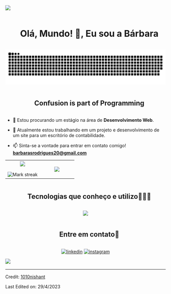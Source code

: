 
<!--horizontal divider(gradiant)-->
<img src="https://user-images.githubusercontent.com/73097560/115834477-dbab4500-a447-11eb-908a-139a6edaec5c.gif">

<!--h1 without bottom border-->
<div id="user-content-toc">
  <ul align="center">
    <summary><h1 style="display: inline-block">Olá, Mundo! 👋, Eu sou a Bárbara</h1></summary>
  </ul>
</div>


<!--- snake -->
<div align="center">
  <img  src="https://github.com/1999AZZAR/1999AZZAR/blob/readme/resources/img/grid-snake.svg"
       alt="snake" /></a>
</div>


<!--h2 without bottom border-->
<div id="user-content-toc">
  <ul align="center">
    <summary><h2 style="display: inline-block">Confusion is part of Programming</h2></summary>
  </ul>
</div>


<!--Intro start-->
- 🔭 Estou procurando um estágio na área de **Desenvolvimento Web**.

- 🌱 Atualmente estou trabalhando em um projeto e desenvolvimento de um site para um escritório de contabilidade.

- 📫 Sinta-se a vontade para entrar em contato comigo! **barbarasrodrigues20@gmail.com**
<!--Intro end-->

<!--- stats & Trophy (start) -->
<p align="center">
  <!--- stats (start) -->
<table align="center">
<tr border="none">
<td width="50%" align="center">
  
  <img  align="center"  src="https://github-readme-stats.vercel.app/api?username=BarbaraSRodrigues&theme=dark&show_icons=true&count_private=true" />
  <br></br>
  <img alt="Mark streak" src="https://github-readme-streak-stats.herokuapp.com?user=BarbaraSRodrigues&theme=dark&locale=pt_BR&mode=weekly" /> 
</td>

<td width="50%" align="center">

  <img align="center" src="https://github-readme-stats.vercel.app/api/top-langs/?username=BarbaraSRodrigues&theme=dark&hide_border=false&no-bg=true&no-frame=true&langs_count=10&hide=jupyter%20notebook,makefile,nasl"/>
  
  </td>
</tr>
</table>

</p>        
<!--- stats (end) -->


<!--h1 without bottom border-->
<div id="user-content-toc">
  <ul align="center">
    <summary><h2 style="display: inline-block">Tecnologias que conheço e utilizo👨🏻‍💻</h2></summary>
  </ul>
</div>
<!--tech stack icons-->
<p align="center">
  <a href="https://skillicons.dev">
    <img src="https://skillicons.dev/icons?i=c,cpp,css,figma,github,html,idea,java,js,react,linux,mysql,py,blender,haskell,vscode&perline=14" />
  </a>
</p>


<!-- Connect with me -->
<!--h2 without bottom border-->
<div id="user-content-toc">
  <ul align="center">
    <summary><h2 style="display: inline-block">Entre em contato🤝</h2></summary>
  </ul>
</div>

<!--icons and links-->
<p align="center">
<a href="https://www.linkedin.com/in/barbara-silveira-rodrigues-362a36277/" target="blank"><img align="center" src="https://user-images.githubusercontent.com/88904952/234979284-68c11d7f-1acc-4f0c-ac78-044e1037d7b0.png" alt="linkedin" height="50" width="50" /></a> 
<a href="https://www.instagram.com/barbarakennedy20/" target="blank"><img align="center" src="https://user-images.githubusercontent.com/88904952/234981169-2dd1e58f-4b7e-468c-8213-034ba62156c3.png" alt="instagram" height="50" width="50" /></a>  
</p>
  
</div>

<!--horizontal divider(gradiant)-->
<img src="https://user-images.githubusercontent.com/73097560/115834477-dbab4500-a447-11eb-908a-139a6edaec5c.gif">

----------------------------------------------------------------------
Credit: [1010nishant](https://github.com/1010nishant)

Last Edited on: 29/4/2023
